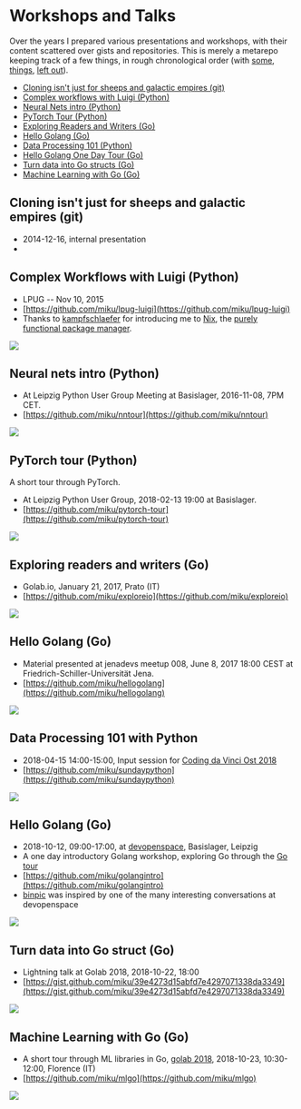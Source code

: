 # Workshops and Talks

Over the years I prepared various presentations and workshops, with their
content scattered over gists and repositories. This is merely a metarepo
keeping track of a few things, in rough chronological order (with
[some](https://github.com/miku/mdma-slides),
[things](https://github.com/miku/zeromq-slides), [left
out](https://github.com/miku/elasticsearch-slides)).

* [Cloning isn't just for sheeps and galactic empires (git)](..)
* [Complex workflows with Luigi (Python)](https://github.com/miku/meta#complex-workflows-with-luigi-python)
* [Neural Nets intro (Python)](https://github.com/miku/meta#neural-nets-intro-python)
* [PyTorch Tour (Python)](https://github.com/miku/meta#pytorch-tour-python)
* [Exploring Readers and Writers (Go)](https://github.com/miku/meta#exploring-readers-and-writers-go)
* [Hello Golang (Go)](https://github.com/miku/meta#hello-golang-go)
* [Data Processing 101 (Python)](https://github.com/miku/meta#data-processing-101-with-python)
* [Hello Golang One Day Tour (Go)](https://github.com/miku/meta#hello-golang-go-1)
* [Turn data into Go structs (Go)](https://github.com/miku/meta#turn-data-into-go-struct-go)
* [Machine Learning with Go (Go)](https://github.com/miku/meta#machine-learning-with-go-go)

## Cloning isn't just for sheeps and galactic empires (git)

* 2014-12-16, internal presentation
* [](https://gist.github.com/miku/430b9ea1b4f18f7dc88a)

## Complex Workflows with Luigi (Python)

* LPUG -- Nov 10, 2015
* [https://github.com/miku/lpug-luigi](https://github.com/miku/lpug-luigi)
* Thanks to [kampfschlaefer](https://github.com/kampfschlaefer) for introducing
  me to [Nix](https://github.com/kampfschlaefer/nix-topartists), the [purely
functional package manager](https://nixos.org/nix/).

![](images/marc.png)

## Neural nets intro (Python)

* At Leipzig Python User Group Meeting at Basislager, 2016-11-08, 7PM CET.
* [https://github.com/miku/nntour](https://github.com/miku/nntour)

![](images/nntour.png)

## PyTorch tour (Python)

A short tour through PyTorch.

* At Leipzig Python User Group, 2018-02-13 19:00 at Basislager.
* [https://github.com/miku/pytorch-tour](https://github.com/miku/pytorch-tour)

![](images/autograd.png)

## Exploring readers and writers (Go)

* Golab.io, January 21, 2017, Prato (IT)
* [https://github.com/miku/exploreio](https://github.com/miku/exploreio)

![](images/exploreio.png)

## Hello Golang (Go)

* Material presented at jenadevs meetup 008, June 8, 2017 18:00 CEST at Friedrich-Schiller-Universität Jena.
* [https://github.com/miku/hellogolang](https://github.com/miku/hellogolang)

![](images/jenadevs.png)

## Data Processing 101 with Python

* 2018-04-15 14:00-15:00, Input session for [Coding da Vinci Ost 2018](https://codingdavinci.de/events/ost/)
* [https://github.com/miku/sundaypython](https://github.com/miku/sundaypython)

![](images/cdvost.png)

## Hello Golang (Go)

* 2018-10-12, 09:00-17:00, at [devopenspace](https://devopenspace.de/), Basislager, Leipzig
* A one day introductory Golang workshop, exploring Go through the [Go tour](https://tour.golang.org/)
* [https://github.com/miku/golangintro](https://github.com/miku/golangintro)
* [binpic](https://github.com/miku/binpic) was inspired by one of the many interesting conversations at devopenspace

![](images/hellogolang.png)

## Turn data into Go struct (Go)

* Lightning talk at Golab 2018, 2018-10-22, 18:00
* [https://gist.github.com/miku/39e4273d15abfd7e4297071338da3349](https://gist.github.com/miku/39e4273d15abfd7e4297071338da3349)

![](images/99.png)

## Machine Learning with Go (Go)

* A short tour through ML libraries in Go, [golab 2018](https://golab.io), 2018-10-23, 10:30-12:00, Florence (IT)
* [https://github.com/miku/mlgo](https://github.com/miku/mlgo)

![](images/117570.png)
